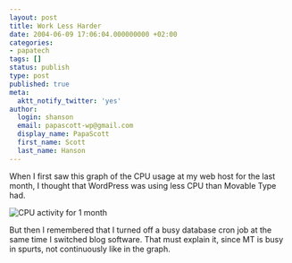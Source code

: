 ```yaml
---
layout: post
title: Work Less Harder
date: 2004-06-09 17:06:04.000000000 +02:00
categories:
- papatech
tags: []
status: publish
type: post
published: true
meta:
  aktt_notify_twitter: 'yes'
author:
  login: shanson
  email: papascott-wp@gmail.com
  display_name: PapaScott
  first_name: Scott
  last_name: Hanson
---
```

<p>When I first saw this graph of the CPU usage at my web host for the last month, I thought that WordPress was using less CPU than Movable Type had. </p>
<p><img src="https://www.papascott.de/wordpress/wp-content/uploads/2004/06/1month-cpumins.png" alt="CPU activity for 1 month" /></p>
<p>But then I remembered that I turned off a busy database cron job at the same time I switched blog software. That must explain it, since MT is busy in spurts, not continuously like in the graph.</p>
